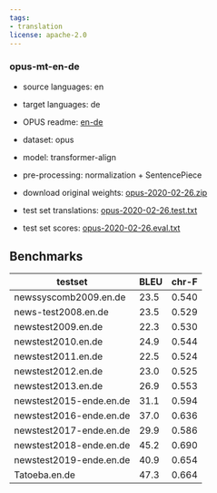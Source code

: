```yaml
---
tags:
- translation
license: apache-2.0
---
```


### opus-mt-en-de

* source languages: en
* target languages: de
*  OPUS readme: [en-de](https://github.com/Helsinki-NLP/OPUS-MT-train/blob/master/models/en-de/README.md)

*  dataset: opus
* model: transformer-align
* pre-processing: normalization + SentencePiece
* download original weights: [opus-2020-02-26.zip](https://object.pouta.csc.fi/OPUS-MT-models/en-de/opus-2020-02-26.zip)
* test set translations: [opus-2020-02-26.test.txt](https://object.pouta.csc.fi/OPUS-MT-models/en-de/opus-2020-02-26.test.txt)
* test set scores: [opus-2020-02-26.eval.txt](https://object.pouta.csc.fi/OPUS-MT-models/en-de/opus-2020-02-26.eval.txt)

## Benchmarks

| testset               | BLEU  | chr-F |
|-----------------------|-------|-------|
| newssyscomb2009.en.de 	| 23.5 	| 0.540 |
| news-test2008.en.de 	| 23.5 	| 0.529 |
| newstest2009.en.de 	| 22.3 	| 0.530 |
| newstest2010.en.de 	| 24.9 	| 0.544 |
| newstest2011.en.de 	| 22.5 	| 0.524 |
| newstest2012.en.de 	| 23.0 	| 0.525 |
| newstest2013.en.de 	| 26.9 	| 0.553 |
| newstest2015-ende.en.de 	| 31.1 	| 0.594 |
| newstest2016-ende.en.de 	| 37.0 	| 0.636 |
| newstest2017-ende.en.de 	| 29.9 	| 0.586 |
| newstest2018-ende.en.de 	| 45.2 	| 0.690 |
| newstest2019-ende.en.de 	| 40.9 	| 0.654 |
| Tatoeba.en.de 	| 47.3 	| 0.664 |

